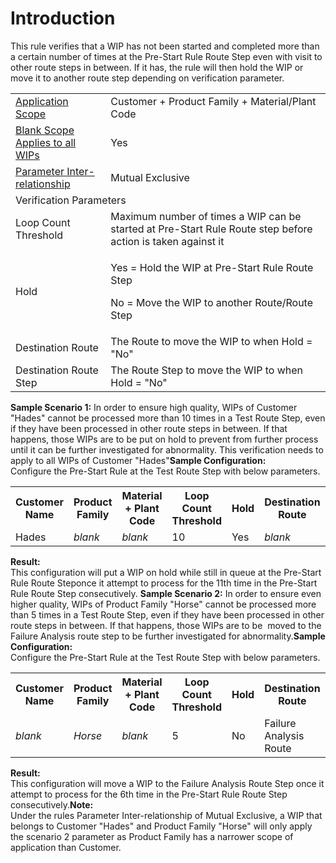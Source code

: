 # Introduction

This rule verifies that a WIP has not been started and completed more than a certain number of times at the Pre-Start Rule Route Step even with visit to other route steps in between. If it has, the rule will then hold the WIP or move it to another route step depending on verification parameter.
<table class="confluenceTable"><tbody><tr><td class="highlight confluenceTd"><a href="http://usplnd0wiki01:8090/display/PB/Pre-Start+Rules#Pre-StartRules-ApplicationScope" rel="nofollow">Application Scope</a></td><td class="confluenceTd">Customer + Product Family + Material/Plant Code</td></tr><tr><td class="highlight confluenceTd" colspan="1"><a href="http://usplnd0wiki01:8090/display/PB/Pre-Start+Rules#Pre-StartRules-BlankScope" rel="nofollow">Blank Scope Applies to all WIPs</a></td><td colspan="1" class="confluenceTd">Yes</td></tr><tr><td class="highlight confluenceTd"><a href="http://usplnd0wiki01:8090/display/PB/Pre-Start+Rules#Pre-StartRules-ParamRel" rel="nofollow">Parameter Inter-relationship</a></td><td class="confluenceTd">Mutual Exclusive</td></tr><tr><td class="highlight confluenceTd" colspan="2">Verification Parameters</td></tr><tr><td colspan="1" class="confluenceTd">Loop Count Threshold</td><td colspan="1" class="confluenceTd">Maximum number of times a WIP can be started at Pre-Start Rule Route step before action is taken against it</td></tr><tr><td colspan="1" class="confluenceTd">Hold</td><td colspan="1" class="confluenceTd"><p>Yes = Hold the WIP at Pre-Start Rule Route Step</p><p>No = Move the WIP to another Route/Route Step</p></td></tr><tr><td colspan="1" class="confluenceTd">Destination Route</td><td colspan="1" class="confluenceTd">The Route to move the WIP to when Hold = "No"</td></tr><tr><td colspan="1" class="confluenceTd">Destination Route Step</td><td colspan="1" class="confluenceTd">The Route Step to move the WIP to when Hold = "No"</td></tr></tbody></table>

**Sample Scenario 1:** 
In order to ensure high quality, WIPs of Customer "Hades" cannot be processed more than 10 times in a Test Route Step, even if they have been processed in other route steps in between. If that happens, those WIPs are to be put on hold to prevent from further process until it can be further investigated for abnormality. This verification needs to apply to all WIPs of Customer "Hades"**Sample Configuration:**  
Configure the Pre-Start Rule at the Test Route Step with below parameters.<table class="confluenceTable"><tbody><tr><th class="confluenceTh">Customer Name</th><th class="confluenceTh">Product Family</th><th class="confluenceTh">Material + Plant Code</th><th class="confluenceTh">Loop Count Threshold</th><th colspan="1" class="confluenceTh">Hold</th><th colspan="1" class="confluenceTh">Destination Route</th><th colspan="1" class="confluenceTh">Destination Route Step</th></tr><tr><td class="confluenceTd">Hades</td><td class="confluenceTd"><em>blank</em></td><td class="confluenceTd"><em>blank</em></td><td class="confluenceTd">10</td><td colspan="1" class="confluenceTd">Yes</td><td colspan="1" class="confluenceTd"><em>blank</em></td><td colspan="1" class="confluenceTd"><em>blank</em></td></tr></tbody></table>

**Result:**  
This configuration will put a WIP on hold while still in queue at the Pre-Start Rule Route Steponce it attempt to process for the 11th time in the Pre-Start Rule Route Step consecutively.
**Sample Scenario 2:** 
In order to ensure even higher quality, WIPs of Product Family "Horse" cannot be processed more than 5 times in a Test Route Step, even if they have been processed in other route steps in between. If that happens, those WIPs are to be  moved to the Failure Analysis route step to be further investigated for abnormality.**Sample Configuration:**  
Configure the Pre-Start Rule at the Test Route Step with below parameters.<table class="confluenceTable"><tbody><tr><th class="confluenceTh">Customer Name</th><th class="confluenceTh">Product Family</th><th class="confluenceTh">Material + Plant Code</th><th class="confluenceTh">Loop Count Threshold</th><th colspan="1" class="confluenceTh">Hold</th><th colspan="1" class="confluenceTh">Destination Route</th><th colspan="1" class="confluenceTh">Destination Route Step</th></tr><tr><td class="confluenceTd"><em>blank</em></td><td class="confluenceTd"><em>Horse</em></td><td class="confluenceTd"><em>blank</em></td><td class="confluenceTd">5</td><td colspan="1" class="confluenceTd">No</td><td colspan="1" class="confluenceTd">Failure Analysis Route</td><td colspan="1" class="confluenceTd">Failure Analysis Route Step</td></tr></tbody></table>

**Result:**  
This configuration will move a WIP to the Failure Analysis Route Step once it attempt to process for the 6th time in the Pre-Start Rule Route Step consecutively.**Note:**  
Under the rules Parameter Inter-relationship of Mutual Exclusive, a WIP that belongs to Customer "Hades" and Product Family "Horse" will only apply the scenario 2 parameter as Product Family has a narrower scope of application than Customer.